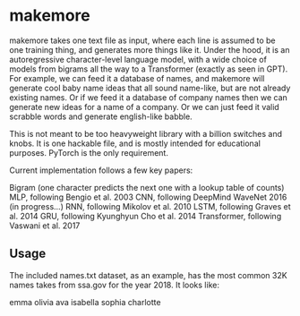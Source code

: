 # makemore

makemore takes one text file as input, where each line is assumed to be one training thing, and generates more things like it. Under the hood, it is an autoregressive character-level language model, with a wide choice of models from bigrams all the way to a Transformer (exactly as seen in GPT). For example, we can feed it a database of names, and makemore will generate cool baby name ideas that all sound name-like, but are not already existing names. Or if we feed it a database of company names then we can generate new ideas for a name of a company. Or we can just feed it valid scrabble words and generate english-like babble.

This is not meant to be too heavyweight library with a billion switches and knobs. It is one hackable file, and is mostly intended for educational purposes. PyTorch is the only requirement.

Current implementation follows a few key papers:

Bigram (one character predicts the next one with a lookup table of counts)
MLP, following Bengio et al. 2003
CNN, following DeepMind WaveNet 2016 (in progress...)
RNN, following Mikolov et al. 2010
LSTM, following Graves et al. 2014
GRU, following Kyunghyun Cho et al. 2014
Transformer, following Vaswani et al. 2017

## Usage

The included names.txt dataset, as an example, has the most common 32K names takes from ssa.gov for the year 2018. It looks like:

emma
olivia
ava
isabella
sophia
charlotte
